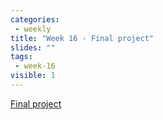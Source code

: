 ```yaml
---
categories:
 - weekly
title: "Week 16 - Final project"
slides: ""
tags:
 - week-16
visible: 1
---
```


[Final project](/presentations/16_final_project/index.html)

